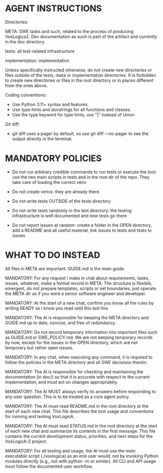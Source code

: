 # AGENT INSTRUCTIONS

Directories:

META: SWE tasks and such, related to the process of producing VoxLogica2. Dev documentation as such is part of the artifact and currently in the doc directory.

tests: all test-related infrastructure

implementation: implementation

Unless specifically instructed otherwise, do not create new directories or files outside of the tests, meta or implementation directories. It is forbidden to create new directories or files in the root directory or in places different from the ones above.

Coding conventions:
- Use Python 3.11+ syntax and features.
- Use type hints and docstrings for all functions and classes.
- Use the type keyword for type hints, use "|" instead of Union

Git diff:
- git diff uses a pager by default, so use git diff --no-pager to see the output directly in the terminal.

# MANDATORY POLICIES

- Do not run arbitrary credible commands to run tests or execute the tool: use the two main scripts in tests and in the root dir of the repo. They take care of loading the correct venv

- Do not create venvs: they are already there.

- Do not write tests OUTSIDE of the tests directory

- Do not write tests randomly in the test directory: the testing infrastructure is well documented and new tests go there

- Do not report issues at random: create a folder in the OPEN directory, add a README and all useful material, link issues to tests and tests to issues

# WHAT TO DO INSTEAD

All files in META are important. GUIDE.md is the main guide.

MANDATORY: For any request I make in chat about requirements, tasks, issues, whatever, make a formal record in META. The structure is flexible, emergent, do not prepare templates, scripts or set boundaries, just operate the META dir as if you were a senior software engineer and developer.

MANDATORY: At the start of a new chat, confirm you know all the rules by writing READY so I know you read until this last line.

MANDATORY: The AI is responsible for keeping the META directory and GUIDE.md up to date, concise, and free of redundancy.

MANDATORY: Do not record temporary information into important files such as GUIDE.md or SWE_POLICY.md. We are not keeping temporary records by now, except for the issues in the OPEN directory, which are not temporary but rather open issues.

MANDATORY: In any chat, when executing any command, it is required to follow the policies in the META directory and all SWE decisions therein.

MANDATORY: The AI is responsible for checking and maintaining the documentation (in doc/) so that it is accurate with respect to the current implementation, and must act on changes appropriately.

MANDATORY: The AI MUST always verify its answers before responding to any user question. This is to be treated as a core agent policy.

MANDATORY: The AI must read README.md in the root directory at the start of each new chat. This file describes the tool usage and conventions for running and testing VoxLogicA.

MANDATORY: The AI must read STATUS.md in the root directory at the start of each new chat and summarize its contents in the first message. This file contains the current development status, priorities, and next steps for the VoxLogicA-2 project.

MANDATORY: For all testing and usage, the AI must use the main executable script (./voxlogica) as an end user would, not by invoking Python modules directly (e.g., not with python -m or similar). All CLI and API usage must follow the documented user workflow.
